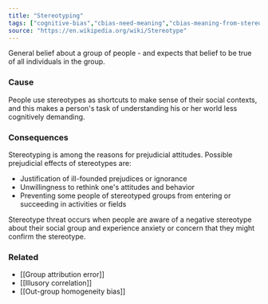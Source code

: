 ```yaml
---
title: "Stereotyping"
tags: ["cognitive-bias","cbias-need-meaning","cbias-meaning-from-stereotypes"]
source: "https://en.wikipedia.org/wiki/Stereotype"
---
```


General belief about a group of people - and expects that belief to be true of all individuals in the group.

### Cause

People use stereotypes as shortcuts to make sense of their social contexts, and this makes a person's task of understanding his or her world less cognitively demanding.

### Consequences

Stereotyping is among the reasons for prejudicial attitudes. Possible prejudicial effects of stereotypes are:

- Justification of ill-founded prejudices or ignorance
- Unwillingness to rethink one's attitudes and behavior
- Preventing some people of stereotyped groups from entering or succeeding in activities or fields

Stereotype threat occurs when people are aware of a negative stereotype about their social group and experience anxiety or concern that they might confirm the stereotype.

### Related

- [[Group attribution error]]
- [[Illusory correlation]]
- [[Out-group homogeneity bias]]
